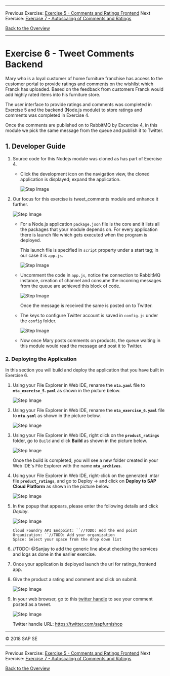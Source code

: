 - - - -
Previous Exercise: [Exercise 5 - Comments and Ratings Frontend](../Exercise5_Comments_and_Ratings_Frontend) Next Exercise: [Exercise 7 - Autoscaling of Comments and Ratings](../Exercise7_Autoscaling_of_Comments_and_Ratings)

[Back to the Overview](../README.md)
- - - -

# Exercise 6 - Tweet Comments Backend

Mary who is a loyal customer of home furniture franchise has access to the customer portal to provide ratings and comments on the wishlist which Franck has uploaded. Based on the feedback from customers Franck would add highly rated items into his furniture store.

The user interface to provide ratings and comments was completed in Exercise 5 and the backend (Node.js module) to store ratings and comments was completed in Exercise 4.

Once the comments are published on to RabbitMQ by Excercise 4, in this module we pick the same message from the queue and publish it to Twitter.

## 1. Developer Guide

1. Source code for this Nodejs module was cloned as has part of Exercise 4.
    * Click the development icon on the navigation view, the cloned application is displayed; expand the application.

        ![Step Image](images/image_1.png)

2. Our focus for this exercise is tweet_comments module and enhance it further.

    ![Step Image](images/image_2.png)

    * For a Node.js application `package.json` file is the core and it lists all the packages that your module depends on. For every application there is launch file which gets executed when the program is deployed.

        This launch file is specified in `script` property under a start tag; in our case it is `app.js`.

        ![Step Image](images/image_3.png)

    * Uncomment the code in `app.js`, notice the connection to RabbitMQ instance, creation of channel and consume the incoming messages from the queue are achieved this block of code.

        ![Step Image](images/image_4.png)

        Once the message is received the same is posted on to Twitter.

    * The keys to configure Twitter account is saved in `config.js` under the `config` folder.

        ![Step Image](images/image_5.png)

    * Now once Mary posts comments on products, the queue waiting in this module would read the message and post it to Twitter.

### 2. Deploying the Application
In this section you will build and deploy the application that you have built in Exercise 6.

1. Using your File Explorer in Web IDE, rename the **`mta.yaml`** file to **`mta_exercise_5.yaml`** as shown in the picture below.

   ![Step Image](images/image_6.png)

2. Using your File Explorer in Web IDE, rename the **`mta_exercise_6.yaml`** file to **`mta.yaml`** as shown in the picture below.

   ![Step Image](images/image_7.png)

3. Using your File Explorer in Web IDE, right click on the **`product_ratings`** folder, go to `Build` and click **Build** as shown in the picture below.

   ![Step Image](images/image_8.png)

   Once the build is completed, you will see a new folder created in your Web IDE's File Explorer with the name **`mta_archives`**.

4. Using your File Explorer in Web IDE, right-click on the generated .mtar file **`product_ratings`**, and go to Deploy &rarr; and click on **Deploy to SAP Cloud Platform** as shown in the picture below.

    ![Step Image](images/image_8.png)

5. In the popup that appears, please enter the following details and click _Deploy_.

    ![Step Image](images/image_10.png)

    ```
    Cloud Foundry API Endpoint: ``//TODO: Add the end point
    Organization: ``//TODO: Add your organization
    Space: Select your space from the drop down list
    ```
6. //TODO: @Sanjay to add the generic line about checking the services and logs as done in the earlier exercise.

7. Once your application is deployed launch the url for ratings_frontend app.

8. Give the product a rating and comment and click on submit.

    ![Step Image](images/image_11.png)

9.  In your web browser, go to this [twitter handle](https://twitter.com/sapfurnishop)  to see your comment posted as a tweet.

    ![Step Image](images/image_12.png)


    Twitter handle URL: https://twitter.com/sapfurnishop

- - - -
© 2018 SAP SE
- - - -

Previous Exercise: [Exercise 5 - Comments and Ratings Frontend](../Exercise5_Comments_and_Ratings_Frontend) Next Exercise: [Exercise 7 - Autoscaling of Comments and Ratings](../Exercise7_Autoscaling_of_Comments_and_Ratings)

[Back to the Overview](../README.md)
